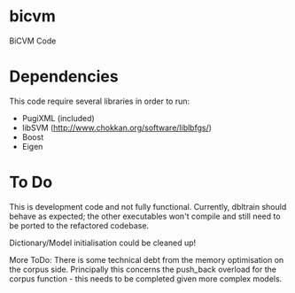 bicvm
===

BiCVM Code


Dependencies
====

This code require several libraries in order to run:

* PugiXML (included)
* libSVM (http://www.chokkan.org/software/liblbfgs/)
* Boost
* Eigen


To Do
====

This is development code and not fully functional. Currently, dbltrain should
behave as expected; the other executables won't compile and still need to be
ported to the refactored codebase.

Dictionary/Model initialisation could be cleaned up!

More ToDo: There is some technical debt from the memory optimisation on the
corpus side. Principally this concerns the push_back overload for the corpus
function - this needs to be completed given more complex models.
